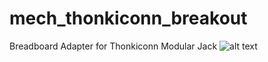 # mech_thonkiconn_breakout
Breadboard Adapter for Thonkiconn Modular Jack
![alt text](screenshots/thonkiconn.png "Description goes here")
